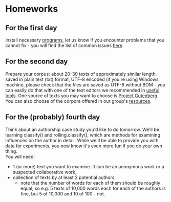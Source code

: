 # Homeworks
## For the first day
Install necessary [programs](https://github.com/JoannaBy/DHSI2019-Stylometry/blob/master/installations.md), let us know if you encounter problems that you cannot fix - you will find the list of common issues [here](https://github.com/computationalstylistics/stylo#installation-issues). 

## For the second day
Prepare your corpus: about 20-30 texts of approximately similar length, saved in plain text (txt) format, UTF-8 encoded (if you're using Windows machine, please check that the files are saved as UTF-8 without BOM - you can easily do that with one of the text editors we recommended in [useful tools](https://github.com/JoannaBy/DHSI2019-Stylometry/blob/master/before_the_course/useful_tools.md). One source of texts you may want to choose is [Project Gutenberg](http://www.gutenberg.org/). You can also choose of the corpora offered in our group's [resources](https://computationalstylistics.github.io/resources/).

## For the (probably) fourth day
Think about an authorship case study you'd like to do tomorrow. We'll be learning classify() and rolling.classify(), which are methods for examining influences on the author in detail. While we'll be able to provide you with data for experiments, you now know it's even more fun if you do your own thing.  
You will need:  
* 1 (or more) text you want to examine. It can be an anonymous work or a suspected collaborative work,
* collection of texts by at least 2 potential authors,
  * note that the number of words for each of them should be roughly equal, so e.g. 5 texts of 10,000 words each for each of the authors is fine, but 5 of 10,000 and 10 of 100 - not.

